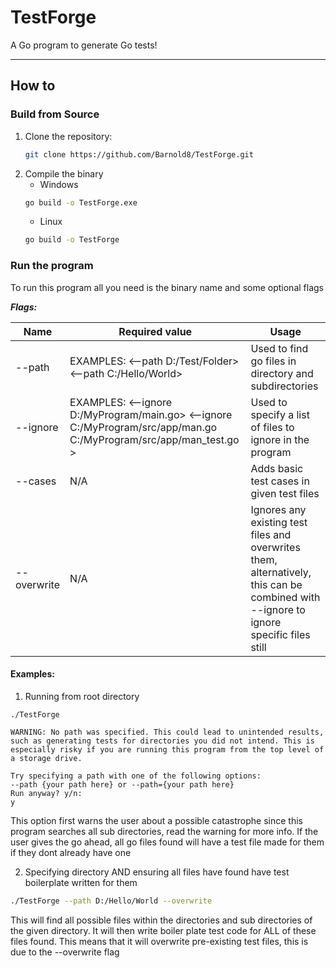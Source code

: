 # TestForge

A Go program to generate Go tests!

---

## How to 

### Build from Source

1. Clone the repository:
   ```bash
   git clone https://github.com/Barnold8/TestForge.git 
   ```
2. Compile the binary
    - Windows 
    ```bat
    go build -o TestForge.exe
    ```
    - Linux
    ```bash
    go build -o TestForge
    ```

### Run the program

To run this program all you need is the binary name and some optional flags


**_Flags:_**

| Name      | Required value      | Usage      |
|-----------------|----------------|----------------|
| --path |  EXAMPLES: <--path D:/Test/Folder> <--path C:/Hello/World>  | Used to find go files in directory and subdirectories|
| --ignore  | EXAMPLES: <--ignore D:/MyProgram/main.go>  <--ignore C:/MyProgram/src/app/man.go C:/MyProgram/src/app/man_test.go > | Used to specify a list of files to ignore in the program |
| --cases | N/A  | Adds basic test cases in given test files |
| --overwrite | N/A  | Ignores any existing test files and overwrites them, alternatively, this can be combined with --ignore to ignore specific files still  |


#### Examples:

1. Running from root directory

```
./TestForge

WARNING: No path was specified. This could lead to unintended results, such as generating tests for directories you did not intend. This is especially risky if you are running this program from the top level of a storage drive.

Try specifying a path with one of the following options:
--path {your path here} or --path={your path here}
Run anyway? y/n:
y
```

This option first warns the user about a possible catastrophe since this program searches all sub directories, read the warning for more info. If the user gives the go ahead, all go files found will have a test file made for them if they dont already have one


2. Specifying directory AND ensuring all files have found have test boilerplate written for them

```bash
./TestForge --path D:/Hello/World --overwrite
```

This will find all possible files within the directories and sub directories of the given directory. It will then write boiler plate test code for ALL of these files found. This means that it will overwrite pre-existing test files, this is due to the --overwrite flag





